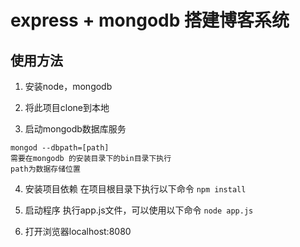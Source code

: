# express + mongodb 搭建博客系统

## 使用方法

1. 安装node，mongodb

2. 将此项目clone到本地

3. 启动mongodb数据库服务
```
mongod --dbpath=[path]
需要在mongodb 的安装目录下的bin目录下执行
path为数据存储位置
``` 

4. 安装项目依赖
在项目根目录下执行以下命令 
```npm install```

5. 启动程序
执行app.js文件，可以使用以下命令
```node app.js```

6. 打开浏览器localhost:8080